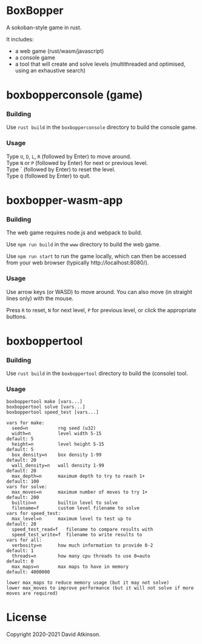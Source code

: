 # BoxBopper

A sokoban-style game in rust.

It includes:
- a web game (rust/wasm/javascript)
- a console game
- a tool that will create and solve levels (multithreaded and optimised, using an exhaustive search)

# boxbopperconsole (game)

### Building

Use `rust build` in the `boxbopperconsole` directory to build the console game.

### Usage

Type `U`, `D`, `L`, `R` (followed by Enter) to move around.  
Type `N` or `P` (followed by Enter) for next or previous level.  
Type \` (followed by Enter) to reset the level.  
Type `Q` (followed by Enter) to quit.  

# boxbopper-wasm-app

### Building
The web game requires node.js and webpack to build.

Use `npm run build` in the `www` directory to build the web game.  

Use `npm run start` to run the game locally, which can then be accessed from your web browser (typically http://localhost:8080/).

### Usage

Use arrow keys (or WASD) to move around. You can also move (in straight lines only) with the mouse.

Press `R` to reset, `N` for next level, `P` for previous level, or click the appropriate buttons.

# boxboppertool

### Building
Use `rust build` in the `boxboppertool` directory to build the (console) tool.

### Usage
```
boxboppertool make [vars...]
boxboppertool solve [vars...]
boxboppertool speed_test [vars...]

vars for make:
  seed=n           rng seed (u32)
  width=n          level width 5-15                              default: 5
  height=n         level height 5-15                             default: 5
  box_density=n    box density 1-99                              default: 20
  wall_density=n   wall density 1-99                             default: 20
  max_depth=n      maximum depth to try to reach 1+              default: 100
vars for solve:
  max_moves=n      maximum number of moves to try 1+             default: 200
  builtin=n        builtin level to solve
  filename=f       custom level filename to solve
vars for speed_test:
  max_level=n      maximum level to test up to                   default: 20
  speed_test_read=f   filename to compare results with
  speed_test_write=f  filename to write results to
vars for all:
  verbosity=n      how much information to provide 0-2           default: 1
  threads=n        how many cpu threads to use 0=auto            default: 0
  max_maps=n       max maps to have in memory                    default: 4000000

lower max_maps to reduce memory usage (but it may not solve)
lower max_moves to improve performance (but it will not solve if more moves are required)
```

# License

Copyright 2020-2021 David Atkinson.
